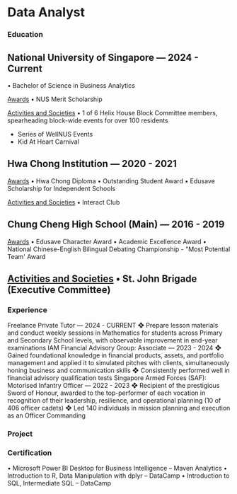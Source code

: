 # Data Analyst

### Education
## National University of Singapore — 2024 - Current
• Bachelor of Science in Business Analytics

<ins>Awards</ins> 
• NUS Merit Scholarship

<ins>Activities and Societies</ins> 
• 1 of 6 Helix House Block Committee members, spearheading block-wide events for over 100 residents
  - Series of WellNUS Events
  - Kid At Heart Carnival

## Hwa Chong Institution — 2020 - 2021

<ins>Awards</ins> 
• Hwa Chong Diploma
• Outstanding Student Award
• Edusave Scholarship for Independent Schools

<ins>Activities and Societies</ins> 
• Interact Club



## Chung Cheng High School (Main) — 2016 - 2019

<ins>Awards</ins> 
• Edusave Character Award
• Academic Excellence Award
• National Chinese-English Bilingual Debating Championship - "Most Potential Team' Award


<ins>Activities and Societies</ins> 
• St. John Brigade (Executive Committee)
  - 



### Experience

Freelance Private Tutor — 2024 - CURRENT
❖	Prepare lesson materials and conduct weekly sessions in Mathematics for students across Primary and Secondary School levels, with observable improvement in end-year examinations
IAM Financial Advisory Group: Associate — 2023 - 2024 
❖	Gained foundational knowledge in financial products, assets, and portfolio management and applied it to simulated pitches with clients, simultaneously honing business and communication skills
❖	Consistently performed well in financial advisory qualification tests
Singapore Armed Forces (SAF): Motorised Infantry Officer — 2022 - 2023
❖	Recipient of the prestigious Sword of Honour, awarded to the top-performer of each vocation in recognition of their leadership, resilience, and operational planning (10 of 406 officer cadets)
❖	Led 140 individuals in mission planning and execution as an Officer Commanding


### Project


### Certification
• Microsoft Power BI Desktop for Business Intelligence – Maven Analytics
• Introduction to R, Data Manipulation with dplyr – DataCamp
• Introduction to SQL, Intermediate SQL – DataCamp

